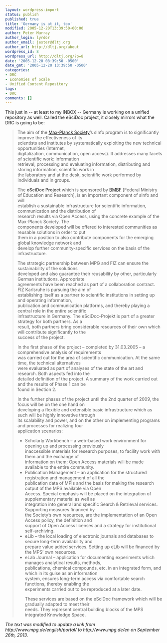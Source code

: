 ```yaml
---
layout: wordpress-import
status: publish
published: true
title: 'Germany is at it, too'
modified: 2005-12-20T13:39:50+00:00
author: Peter Murray
author_login: lyrdor
author_email: jester@dltj.org
author_url: http://dltj.org/about
wordpress_id: 8
wordpress_url: http://dltj.org/?p=8
date: '2005-12-20 08:39:50 -0500'
date_gmt: '2005-12-20 13:39:50 -0500'
categories:
- DRC
- Economies of Scale
- Unified Content Repository
tags:
- DRC
comments: []
---
```

<p>This just in -- at least to my INBOX -- Germany is working on a unified repository as well.  Called the eSciDoc project, it closely mirrors what the DRC is going to be:</p>
<blockquote><p>
The aim of the <a href="http://www.mpg.de/en" title="Homepage of the Max Planck Society">Max-Planck Society</a>&rsquo;s sInfo program is to significantly improve the effectiveness of its<br />
scientists and institutes by systematically exploiting the new technical opportunities (Internet,<br />
digitalization, communication, open access). It addresses many facets of scientific work: information<br />
retrieval, processing and evaluating information, distributing and storing information, scientific work in<br />
the laboratory and at the desk, scientific work performed by individuals and in groups.  </p>
<p>The <strong>eSciDoc Project</strong> which is sponsored by <a href="http://www.bmbf.de/en/index.php" title="http://www.bmbf.de/en/index.php">BMBF</a> [Federal Ministry of Education and Research], is an important component of sInfo and will<br />
establish a sustainable infrastructure for scientific information, communication and the distribution of<br />
research results via Open Access, using the concrete example of the Max-Planck Society. The<br />
components developed will be offered to interested communities as reusable solutions in order to put<br />
them in a position to also contribute components for the emerging global knowledge network and<br />
develop further community-specific services on the basis of the infrastructure.  </p>
<p>The strategic partnership between MPG and FIZ can ensure the sustainability of the solutions<br />
developed and also guarantee their reusability by other, particularly German institutions. Appropriate<br />
agreements have been reached as part of a collaboration contract. FIZ Karlsruhe is pursuing the aim of<br />
establishing itself as a partner to scientific institutions in setting up and operating information,<br />
publication and communication platforms, and thereby playing a central role in the entire scientific<br />
infrastructure in Germany. The eSciDoc-Projekt is part of a greater strategy for both partners. As a<br />
result, both partners bring considerable resources of their own which will contribute significantly to the<br />
success of the project. </p>
<p>In the first phase of the project &ndash; completed by 31.03.2005 &ndash; a comprehensive analysis of requirements<br />
was carried out for the area of scientific communication. At the same time, the technical alternatives<br />
were evaluated as part of analyses of the state of the art and research. Both aspects fed into the<br />
detailed definition of the project. A summary of the work carried out and the results of Phase 1 can be<br />
found in Section 2.  </p>
<p>In the further phases of the project until the 2nd quarter of 2009, the focus will be on the one hand on<br />
developing a flexible and extensible basic infrastructure which as such will be highly innovative through<br />
its scalability and power, and on the other on implementing programs and processes for realizing four<br />
application scenarios:  </p>
<ul>
<li>Scholarly Workbench &ndash; a web-based work environment for opening up and processing previously<br />
inaccessible materials for research purposes, to facility work with them and the exchange of<br />
information on them; Open Access materials will be made available to the entire community.
</li>
<li>Publication Management &ndash; an application for the structured registration and management of all the<br />
publication data of MPIs and the basis for making the research output of the MPS available via Open<br />
Access. Special emphasis will be placed on the integration of supplementary material as well as<br />
integration into general and specific Search & Retrieval services. Supporting measures financed by<br />
the Society&rsquo;s own resources, are the implementation of an Open Access policy, the definition and<br />
support of Open Access licenses and a strategy for institutional self-archiving.
</li>
<li>eLib &ndash; the local loading of electronic journals and databases to secure long-term availability and<br />
prepare value added services. Setting up eLib will be financed by the MPS&rsquo; own resources.
</li>
<li>eLab Journal &ndash; application for documenting experiments which manages analytical results, methods,<br />
publications, chemical compounds, etc. in an integrated form, and which in its guise as an information<br />
system, ensures long-term access via comfortable search functions, thereby enabling the<br />
experiments carried out to be reproduced at a later date.
</li>
<p>These services are based on the eSciDoc framework which will be gradually adapted to meet their<br />
needs. They represent central building blocks of the MPS integrated Knowledge Space. </ul>
</blockquote>
<p style="padding:0;margin:0;font-style:italic;">The text was modified to update a link from http://www.mpg.de/english/portal/ to http://www.mpg.de/en on September 26th, 2013.</p>
